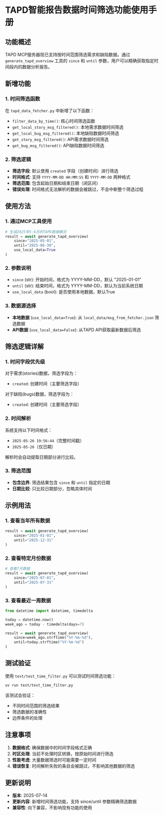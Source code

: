# TAPD智能报告数据时间筛选功能使用手册

## 功能概述

TAPD MCP服务器现已支持按时间范围筛选需求和缺陷数据。通过 `generate_tapd_overview` 工具的 `since` 和 `until` 参数，用户可以精确获取指定时间段内的数据分析报告。

## 新增功能

### 1. 时间筛选函数

在 `tapd_data_fetcher.py` 中新增了以下函数：

- `filter_data_by_time()`: 核心时间筛选函数
- `get_local_story_msg_filtered()`: 本地需求数据时间筛选
- `get_local_bug_msg_filtered()`: 本地缺陷数据时间筛选  
- `get_story_msg_filtered()`: API需求数据时间筛选
- `get_bug_msg_filtered()`: API缺陷数据时间筛选

### 2. 筛选逻辑

- **筛选字段**: 默认使用 `created` 字段（创建时间）进行筛选
- **时间格式**: 支持 `YYYY-MM-DD HH:MM:SS` 和 `YYYY-MM-DD` 两种格式
- **筛选范围**: 包含起始日期和结束日期（闭区间）
- **错误处理**: 时间格式无法解析的数据会被跳过，不会中断整个筛选过程

## 使用方法

### 1. 通过MCP工具使用

```python
# 生成2025年5-6月的TAPD数据概览
result = await generate_tapd_overview(
    since="2025-05-01",
    until="2025-06-30", 
    use_local_data=True
)
```

### 2. 参数说明

- `since` (str): 开始时间，格式为 YYYY-MM-DD，默认 "2025-01-01"
- `until` (str): 结束时间，格式为 YYYY-MM-DD，默认为当前系统日期
- `use_local_data` (bool): 是否使用本地数据，默认True

### 3. 数据源选择

- **本地数据** (`use_local_data=True`): 从 `local_data/msg_from_fetcher.json` 筛选数据
- **API数据** (`use_local_data=False`): 从TAPD API获取最新数据后筛选

## 筛选逻辑详解

### 1. 时间字段优先级

对于需求(stories)数据，筛选字段为：
- `created`: 创建时间（主要筛选字段）

对于缺陷(bugs)数据，筛选字段为：
- `created`: 创建时间（主要筛选字段）

### 2. 时间解析

系统支持以下时间格式：
- `2025-05-26 19:56:44`（完整时间戳）
- `2025-05-26`（仅日期）

解析时会自动提取日期部分进行比较。

### 3. 筛选范围

- **包含边界**: 筛选结果包含 `since` 和 `until` 指定的日期
- **日期比较**: 只比较日期部分，忽略具体时间

## 示例用法

### 1. 查看当年所有数据

```python
result = await generate_tapd_overview(
    since="2025-01-01",
    until="2025-12-31"
)
```

### 2. 查看特定月份数据

```python
# 查看7月数据
result = await generate_tapd_overview(
    since="2025-07-01", 
    until="2025-07-31"
)
```

### 3. 查看最近一周数据

```python
from datetime import datetime, timedelta

today = datetime.now()
week_ago = today - timedelta(days=7)

result = await generate_tapd_overview(
    since=week_ago.strftime("%Y-%m-%d"),
    until=today.strftime("%Y-%m-%d")
)
```

## 测试验证

使用 `test/test_time_filter.py` 可以测试时间筛选功能：

```bash
uv run test/test_time_filter.py
```

该测试会验证：
- 不同时间范围的筛选结果
- 筛选数据的准确性
- 边界条件的处理

## 注意事项

1. **数据格式**: 确保数据中的时间字段格式正确
2. **时区处理**: 当前不处理时区转换，按原始时间进行筛选
3. **性能考虑**: 大量数据筛选时可能需要一定时间
4. **错误恢复**: 时间解析失败的条目会被跳过，不影响其他数据的筛选

## 更新说明

- **版本**: 2025-07-14
- **更新内容**: 新增时间筛选功能，支持 since/until 参数精确筛选数据
- **兼容性**: 向下兼容，不影响现有功能的使用
